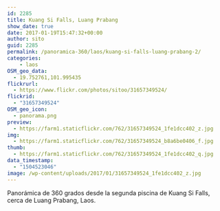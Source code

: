 ```yaml
---
id: 2285
title: Kuang Si Falls, Luang Prabang
show_date: true
date: 2017-01-19T15:47:32+00:00
author: sito
guid: 2285
permalink: /panoramica-360/laos/kuang-si-falls-luang-prabang-2/
categories:
    - laos
OSM_geo_data:
  - 19.752761,101.995435
flickrurl:
  - https://www.flickr.com/photos/sitoo/31657349524/
flickrid:
  - "31657349524"
OSM_geo_icon:
  - panorama.png
preview:
  - https://farm1.staticflickr.com/762/31657349524_1fe1dcc402_z.jpg
img:
  - https://farm1.staticflickr.com/762/31657349524_b8a6be0406_f.jpg
thumb:
  - https://farm1.staticflickr.com/762/31657349524_1fe1dcc402_q.jpg
data_timestamp:
  - "1504523046"
image: /wp-content/uploads/2017/01/31657349524_1fe1dcc402_z.jpg
---
```

Panorámica de 360 grados desde la segunda piscina de Kuang Si Falls, cerca de Luang Prabang, Laos.